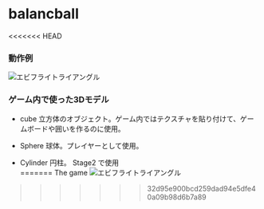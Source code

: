 # balancball
<<<<<<< HEAD

### 動作例
![エビフライトライアングル](images/out.gif "サンプル")


### ゲーム内で使った3Dモデル
* cube 立方体のオブジェクト。ゲーム内ではテクスチャを貼り付けて、ゲームボードや囲いを作るのに使用。

* Sphere 球体。プレイヤーとして使用。
* Cylinder 円柱。 Stage2 で使用  
=======
The game
![エビフライトライアングル](https://www.apple.com/ac/structured-data/images/knowledge_graph_logo.png?201706281419 "サンプル")
>>>>>>> 32d95e900bcd259dad94e5dfe40a09b98d6b7a89
